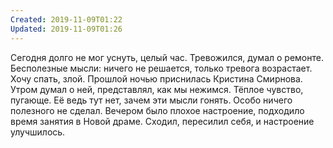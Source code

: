 ```yaml
---
Created: 2019-11-09T01:22
Updated: 2019-11-09T01:26
---
```

Сегодня долго не мог уснуть, целый час. Тревожился, думал о ремонте. Бесполезные мысли: ничего не решается, только тревога возрастает. Хочу спать, злой.
Прошлой ночью приснилась Кристина Смирнова. Утром думал о ней, представлял, как мы нежимся. Тёплое чувство, пугающе. Её ведь тут нет, зачем эти мысли гонять.
Особо ничего полезного не сделал. Вечером было плохое настроение, подходило время занятия в Новой драме. Сходил, пересилил себя, и настроение улучшилось.